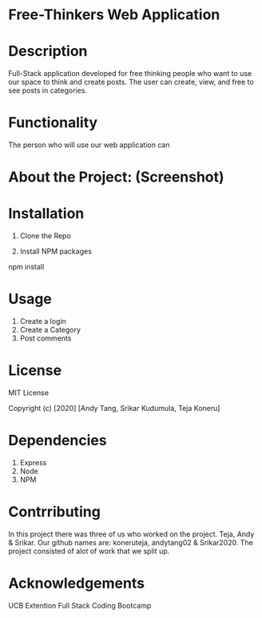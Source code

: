 # Free-Thinkers Web Application 

# Description 

Full-Stack application developed for free thinking people who want to use our space to think and create posts. The user can create, view, and free to see posts in categories. 


# Functionality 
The person who will use our web application can  

# About the Project: (Screenshot)




# Installation

1. Clone the Repo

2. Install NPM packages

npm install 

# Usage
1. Create a login
2. Create a Category 
3. Post comments 


# License 
MIT License 

Copyright (c) [2020] [Andy Tang, Srikar Kudumula, Teja Koneru]

# Dependencies 
1. Express 
2. Node
3. NPM

# Contrributing 

In this project there was three of us who worked on the project. Teja, Andy & Srikar. Our github names are: koneruteja, andytang02 & Srikar2020. The project consisted of alot of work that we split up. 

# Acknowledgements
UCB Extention Full Stack Coding Bootcamp